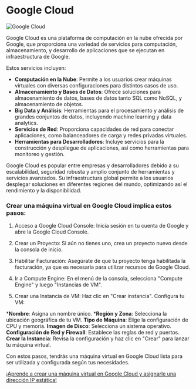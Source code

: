 # Google Cloud 

![Google Cloud ](https://i.pcmag.com/imagery/reviews/02yVL9f8Jw1atwoG6sgFZDH-7..v1569482492.jpg)

Google Cloud es una plataforma de computación en la nube ofrecida por Google, que proporciona una variedad de servicios para computación, almacenamiento, y desarrollo de aplicaciones que se ejecutan en infraestructura de Google.

 Estos servicios incluyen:

* **Computación en la Nube**: Permite a los usuarios crear máquinas virtuales con diversas configuraciones para distintos casos de uso.
* **Almacenamiento y Bases de Datos**: Ofrece soluciones para almacenamiento de datos, bases de datos tanto SQL como NoSQL, y almacenamiento de objetos.
* **Big Data y Análisis**: Herramientas para el procesamiento y análisis de grandes conjuntos de datos, incluyendo machine learning y data analytics.
* **Servicios de Red**: Proporciona capacidades de red para conectar aplicaciones, como balanceadores de carga y redes privadas virtuales.
* **Herramientas para Desarrolladores**: Incluye servicios para la construcción y despliegue de aplicaciones, así como herramientas para monitoreo y gestión.

Google Cloud es popular entre empresas y desarrolladores debido a su escalabilidad, seguridad robusta y amplio conjunto de herramientas y servicios avanzados. Su infraestructura global permite a los usuarios desplegar soluciones en diferentes regiones del mundo, optimizando así el rendimiento y la disponibilidad.



### Crear una máquina virtual en Google Cloud implica estos pasos:

   1. Acceso a Google Cloud Console: Inicia sesión en tu cuenta de Google y abre la Google Cloud Console.
 
   2. Crear un Proyecto: Si aún no tienes uno, crea un proyecto nuevo desde la consola de inicio.

   3. Habilitar Facturación: Asegúrate de que tu proyecto tenga habilitada la facturación, ya que es necesaria para utilizar recursos de Google Cloud.

   4. Ir a Compute Engine: En el menú de la consola, selecciona "Compute Engine" y luego "Instancias de VM".

   5. Crear una Instancia de VM: Haz clic en "Crear instancia". Configura tu VM:

***Nombre**: Asigna un nombre único.
***Región y Zona**: Selecciona la ubicación geográfica de tu VM.
**Tipo de Máquina**: Elige la configuración de CPU y memoria.
**Imagen de Disco**: Selecciona un sistema operativo.
**Configuración de Red y Firewall**: Establece las reglas de red y puertos.
**Crear la Instancia**: Revisa la configuración y haz clic en "Crear" para lanzar tu máquina virtual.

Con estos pasos, tendrás una máquina virtual en Google Cloud lista para ser utilizada y configurada según tus necesidades.

[¡Aprende a crear una máquina virtual en Google Cloud y asignarle una dirección IP estática! ](https://www.youtube.com/watch?v=D_vg4hxnX-s)